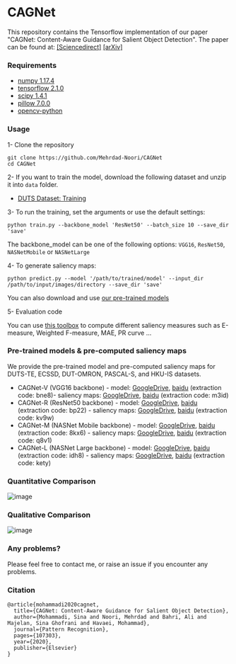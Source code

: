 # CAGNet
This repository contains the Tensorflow implementation of our paper "CAGNet: Content-Aware Guidance for Salient Object Detection". The paper can be found at: [[Sciencedirect]](https://www.sciencedirect.com/science/article/abs/pii/S0031320320301072) [[arXiv]](https://arxiv.org/abs/1911.13168)


### Requirements
- [numpy 1.17.4](https://numpy.org/)
- [tensorflow 2.1.0](https://www.tensorflow.org/)
- [scipy 1.4.1](https://www.scipy.org/)
- [pillow 7.0.0](https://pillow.readthedocs.io/)
- [opencv-python](https://github.com/skvark/opencv-python)

### Usage
1- Clone the repository
```
git clone https://github.com/Mehrdad-Noori/CAGNet
cd CAGNet
```
2- If you want to train the model, download the following dataset and unzip it into `data` folder.
- [DUTS Dataset: Training](http://saliencydetection.net/duts/)

3- To run the training, set the arguments or use the default settings: 

```
python train.py --backbone_model 'ResNet50' --batch_size 10 --save_dir 'save'
```
The backbone_model can be one of the following options: `VGG16`, `ResNet50`, `NASNetMobile` or `NASNetLarge` 

4- To generate saliency maps:
```
python predict.py --model '/path/to/trained/model' --input_dir /path/to/input/images/directory --save_dir 'save'
```
You can also download and use [our pre-trained models](#pre-trained-models--pre-computed-saliency-maps)


5- Evaluation code

You can use [this toolbox](https://github.com/Mehrdad-Noori/Saliency-Evaluation-Toolbox) to compute different saliency measures such as E-measure, Weighted F-measure, MAE, PR curve ...

### 


### Pre-trained models & pre-computed saliency maps
We provide the pre-trained model and pre-computed saliency maps for DUTS-TE, ECSSD, DUT-OMRON, PASCAL-S, and HKU-IS datasets.

- CAGNet-V (VGG16 backbone) - model: [GoogleDrive](https://drive.google.com/drive/folders/1r0Ayj3zqCAoIw-2Got5SjQHQTHUcuo2S?usp=sharing), [baidu](https://pan.baidu.com/s/1HoqxPXseoBOYQCmuiDuAHg) (extraction code: bne8)-  saliency maps: [GoogleDrive](https://drive.google.com/file/d/1Xi6KbWu66cTQXR3pdqNea8j-p2f60bkA/view?usp=sharing), [baidu](https://pan.baidu.com/s/1ECLysn6MQIFkMpbnVUI_EA) (extraction code: m3id)
- CAGNet-R (ResNet50 backbone) - model: [GoogleDrive](https://drive.google.com/drive/folders/1KguJGzwKDu8VcsqMGwXPDwo3vxr7BmSE?usp=sharing), [baidu](https://pan.baidu.com/s/1OwLa42wMQ86pcnSC0wBALQ) (extraction code: bp22) - saliency maps: [GoogleDrive](https://drive.google.com/file/d/15uBSkjTvbXWG1iy7toHa5QPC5BY1zaJO/view?usp=sharing), [baidu](https://pan.baidu.com/s/1nHWKCsQrjYrP86aKbHIyJQ) (extraction code: kv9w)
- CAGNet-M (NASNet Mobile backbone) - model: [GoogleDrive](https://drive.google.com/drive/folders/1AiPBYTE9D2Y596tyWidfrup255Fzly7P?usp=sharing), [baidu](https://pan.baidu.com/s/1l3OncGKXkFR9Fq8hg2iccw) (extraction code: 8kx6) - saliency maps: [GoogleDrive](https://drive.google.com/file/d/10ZKask4uu_tL3LExpBTg9doTwTs4d0rQ/view?usp=sharing), [baidu](https://pan.baidu.com/s/145m4SUYaJBOvgfVJNO9yBg) (extraction code: q8v1)
- CAGNet-L (NASNet Large backbone) - model: [GoogleDrive](https://drive.google.com/drive/folders/1s6nKDeufwkH0pvxiMAw7lhSMBJHFZuG_?usp=sharing), [baidu](https://pan.baidu.com/s/1ktFoP9EDI5eGBkL4lih7kA) (extraction code: idh8) - saliency maps: [GoogleDrive](https://drive.google.com/file/d/14fqFZORttFidBBHytJggrcdCdSyVc0jv/view?usp=sharing), [baidu](https://pan.baidu.com/s/1TtOP3n4CnheCo9WjIgu_nA) (extraction code: kety)

### Quantitative Comparison

![image](https://github.com/Mehrdad-Noori/CAGNet/blob/master/figures/quantitative.jpg)


### Qualitative Comparison

![image](https://github.com/Mehrdad-Noori/CAGNet/blob/master/figures/qualitative.jpg)

### Any problems?

Please feel free to contact me, or raise an issue if you encounter any problems.

### Citation
```
@article{mohammadi2020cagnet,
  title={CAGNet: Content-Aware Guidance for Salient Object Detection},
  author={Mohammadi, Sina and Noori, Mehrdad and Bahri, Ali and Majelan, Sina Ghofrani and Havaei, Mohammad},
  journal={Pattern Recognition},
  pages={107303},
  year={2020},
  publisher={Elsevier}
}
```
